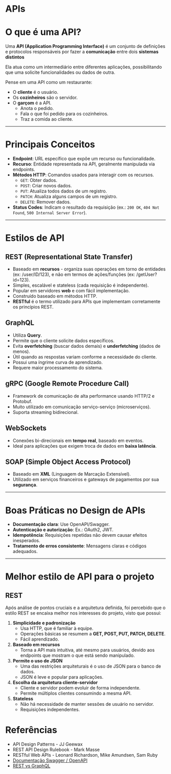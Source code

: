 # APIs

# O que é uma API?
Uma **API (Application Programming Interface)** é um conjunto de definições e protocolos responsáveis por fazer a **comunicação** entre dois **sistemas distintos**

Ela atua como um intermediário entre diferentes aplicações, possibilitando que uma solicite funcionalidades ou dados de outra.

Pense em uma API como um restaurante:
- O **cliente** é o usuário.
- Os **cozinheiros** são o servidor.
- O **garçom** é a API.
    - Anota o pedido.
    - Fala o que foi pedido para os cozinheiros.
    - Traz a comida ao cliente.

---

# Principais Conceitos
- **Endpoint**: URL específico que expõe um recurso ou funcionalidade.
- **Recurso**: Entidade representada na API, geralmente manipulada via endpoints.
- **Métodos HTTP**: Comandos usados para interagir com os recursos.
  - `GET`: Obter dados.
  - `POST`: Criar novos dados.
  - `PUT`: Atualiza todos dados de um registro.
  - `PATCH`: Atualiza alguns campos de um registro.
  - `DELETE`: Remover dados.
- **Status Codes**: Indicam o resultado da requisição (ex.: `200 OK`, `404 Not Found`, `500 Internal Server Error`).

---

# Estilos de API
## REST (Representational State Transfer)
- Baseado em **recursos** - organiza suas operações em torno de entidades (ex: /user/ID/123), e não em termos de ações/funções (ex: /getUser?id=123).
- Simples, escalável e stateless (cada requisição é independente).
- Popular em servidores **web** e com fácil implementação.
- Construído baseado em métodos HTTP.
- **RESTful** é o termo utilizado para APIs que implementam corretamente os princípios REST.

## GraphQL
- Utiliza **Query**.
- Permite que o cliente solicite dados específicos.
- Evita **overfetching** (buscar dados demais) e **underfetching** (dados de menos).
- Útil quando as respostas variam conforme a necessidade do cliente.
- Possui uma íngrime curva de aprendizado.
- Requere maior processamento do sistema.

## gRPC (Google Remote Procedure Call)
- Framework de comunicação de alta performance usando HTTP/2 e Protobuf.
- Muito utilizado em comunicação serviço-serviço (microserviços).
- Suporta streaming bidirecional.

## WebSockets
- Conexões bi-direcionais em **tempo real**, baseado em eventos.
- Ideal para aplicações que exigem troca de dados em **baixa latência**.

## SOAP (Simple Object Access Protocol)
- Baseado em **XML** (Linguagem de Marcação Extensível).
- Utilizado em serviços financeiros e gateways de pagamentos por sua **segurança**.

---

# Boas Práticas no Design de APIs
- **Documentação clara**: Use OpenAPI/Swagger.
- **Autenticação e autorização**: Ex.: OAuth2, JWT.
- **Idempotência**: Requisições repetidas não devem causar efeitos inesperados.
- **Tratamento de erros consistente**: Mensagens claras e códigos adequados.

---

# Melhor estilo de API para o projeto
## REST
Após análise de pontos cruciais e a arquitetura definida, foi percebido que o estilo REST se encaixa melhor nos interesses do projeto, visto que possui:
1. **Simplicidade e padronização**
    - Usa HTTP, que é familiar à equipe.
    - Operações básicas se resumem a **GET, POST, PUT, PATCH, DELETE**.
    - Fácil aprendizado.
2. **Baseado em recursos**
    - Torna a API mais intuitiva, até mesmo para usuários, devido aos endpoints que mostram o que está sendo manipulado.
3. **Permite o uso de JSON**
    - Uma das restrições arquiteturais é o uso de JSON para o banco de dados.
    - JSON é leve e popular para aplicações.
4. **Escolha da arquitetura cliente-servidor**
    - Cliente e servidor podem evoluir de forma independente.
    - Permite múltiplos clientes consumindo a mesma API.
5. **Stateless**
    - Não há necessidade de manter sessões de usuário no servidor.
    - Requisições independentes.

# Referências
* API Design Patterns - JJ Geewax
* REST API Design Rulebook - Mark Masse
* RESTful Web APIs - Leonard Richardson, Mike Amundsen, Sam Ruby
* [Documentação Swagger / OpenAPI](https://swagger.io/resources/open-api/)
* [REST vs GraphQL](https://www.apollographql.com/blog/graphql/rest-vs-graphql)
